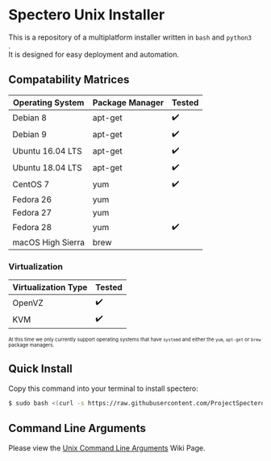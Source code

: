 # Spectero Unix Installer

This is a repository of a multiplatform installer written in `bash` and `python3	`.  
It is designed for easy deployment and automation.


## Compatability Matrices

|Operating System  |Package Manager |Tested |
|-------------------|---------------|-------|
|Debian 8           |apt-get        |✔️    |
|Debian 9           |apt-get        |✔️    |
|Ubuntu 16.04 LTS   |apt-get        |✔️    |
|Ubuntu 18.04 LTS   |apt-get        |✔️    |  
|CentOS 7           |yum            |✔️    |
|Fedora 26          |yum            |      |
|Fedora 27          |yum            |      |
|Fedora 28          |yum            |✔️    |
|macOS High Sierra  |brew           |      |

### Virtualization
|Virtualization Type|Tested |
|-------------------|-------|
|OpenVZ             |✔️     |
|KVM                |✔️     |

<sub><sup>At this time we only currently support operating systems that have `systemd` and either the `yum`, `apt-get` or `brew` package managers.</sup></sub>


## Quick Install
Copy this command into your terminal to install spectero:
```sh
$ sudo bash <(curl -s https://raw.githubusercontent.com/ProjectSpectero/daemon-installers/master/Unix/install.sh)
```

## Command Line Arguments
Please view the [Unix Command Line Arguments](https://github.com/ProjectSpectero/daemon-installers/wiki/Unix-Command-Line-Arguments) Wiki Page.


